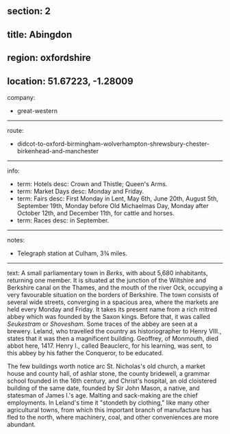 section: 2
----
title: Abingdon
----
region: oxfordshire
----
location: 51.67223, -1.28009
----
company:
- great-western
----
route:
- didcot-to-oxford-birmingham-wolverhampton-shrewsbury-chester-birkenhead-and-manchester
----
info:
- term: Hotels
  desc: Crown and Thistle; Queen's Arms.
- term: Market Days
  desc: Monday and Friday.
- term: Fairs
  desc: First Monday in Lent, May 6th, June 20th, August 5th, September 19th, Monday before Old Michaelmas Day, Monday after October 12th, and December 11th, for cattle and horses.
- term: Races
  desc: in September.
----
notes:
- Telegraph station at Culham, 3¾ miles.
----
text: A small parliamentary town in *Berks*, with about 5,680 inhabitants, returning one member. It is situated at the junction of the Wiltshire and Berkshire canal on the Thames, and the mouth of the river Ock, occupying a very favourable situation on the borders of Berkshire. The town consists of several wide streets, converging in a spacious area, where the markets are held every Monday and Friday. It takes its present name from a rich mitred abbey which was founded by the Saxon kings. Before that, it was called *Seukestram* or *Shovesham*. Some traces of the abbey are seen at a brewery. Leland, who travelled the country as historiographer to Henry VIII., states that it was then a magnificent building. Geoffrey, of Monmouth, died abbot here, 1417. Henry I., called Beauclerc, for his learning, was sent, to this abbey by his father the Conqueror, to be educated.

The few buildings worth notice arc St. Nicholas's old church, a market house and county hall, of ashlar stone, the county bridewell, a grammar school founded in the 16th century, and Christ's hospital, an old cloistered building of the same date, founded by Sir John Mason, a native, and statesman of James I.'s age. Malting and sack-making are the chief employments. In Leland's time it "stondeth by clothing," like many other agricultural towns, from which this important branch of manufacture has fled to the north, where machinery, coal, and other conveniences are more abundant.
